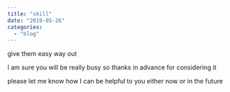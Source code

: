 ```yaml
---
title: "skill"
date: "2019-05-26"
categories: 
  - "blog"
---
```


give them easy way out

I am sure you will be really busy so thanks in advance for considering it

please let me know how I can be helpful to you either now or in the future

